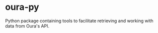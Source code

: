 # oura-py
Python package containing tools to facilitate retrieving and working with data from Oura's API.
